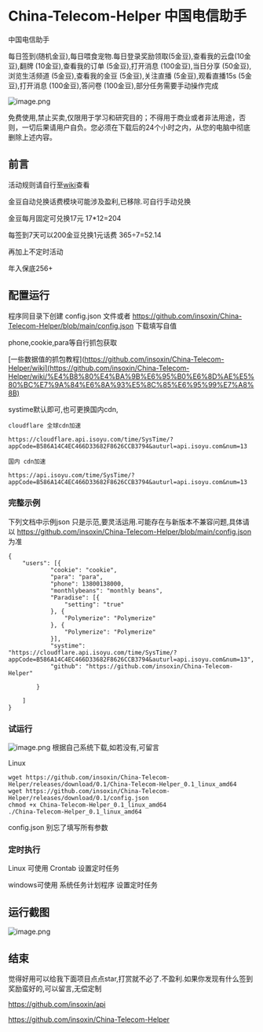 # China-Telecom-Helper 中国电信助手
中国电信助手

每日签到(随机金豆),每日喂食宠物.每日登录奖励领取(5金豆),查看我的云盘(10金豆),翻牌 (10金豆),查看我的订单 (5金豆),打开消息 (100金豆),当日分享 (50金豆),浏览生活频道 (5金豆),查看我的金豆 (5金豆),关注直播 (5金豆),观看直播15s (5金豆),打开消息 (100金豆),答问卷 (100金豆),部分任务需要手动操作完成


![image.png](https://pic.rmb.bdstatic.com/bjh/7367f58ef56656fac3c1ed462e658bb9.png)


免费使用,禁止买卖,仅限用于学习和研究目的；不得用于商业或者非法用途，否则，一切后果请用户自负。您必须在下载后的24个小时之内，从您的电脑中彻底删除上述内容。

## 前言


活动规则请自行至[wiki](https://github.com/insoxin/China-Telecom-Helper/wiki)查看

金豆自动兑换话费模块可能涉及盈利,已移除.可自行手动兑换

金豆每月固定可兑换17元 17*12=204

每签到7天可以200金豆兑换1元话费 365÷7=52.14

再加上不定时活动

年入保底256+



## 配置运行

程序同目录下创建 config.json 文件或者 https://github.com/insoxin/China-Telecom-Helper/blob/main/config.json 下载填写自值

phone,cookie,para等自行抓包获取

[一些数据值的抓包教程](https://github.com/insoxin/China-Telecom-Helper/wiki](https://github.com/insoxin/China-Telecom-Helper/wiki/%E4%B8%80%E4%BA%9B%E6%95%B0%E6%8D%AE%E5%80%BC%E7%9A%84%E6%8A%93%E5%8C%85%E6%95%99%E7%A8%8B)

systime默认即可,也可更换国内cdn,

```
cloudflare 全球cdn加速  

https://cloudflare.api.isoyu.com/time/SysTime/?appCode=B586A14C4EC466D33682F8626CCB3794&auturl=api.isoyu.com&num=13

国内 cdn加速

https://api.isoyu.com/time/SysTime/?appCode=B586A14C4EC466D33682F8626CCB3794&auturl=api.isoyu.com&num=13
```

### 完整示例

下列文档中示例json 只是示范,要灵活运用.可能存在与新版本不兼容问题,具体请以 https://github.com/insoxin/China-Telecom-Helper/blob/main/config.json 为准

```
{
	"users": [{
			"cookie": "cookie",
			"para": "para",
			"phone": 13800138000,
			"monthlybeans": "monthly beans",
			"Paradise": [{
				"setting": "true"
			}, {
				"Polymerize": "Polymerize"
			}, {
				"Polymerize": "Polymerize"
			}],
			"systime": "https://cloudflare.api.isoyu.com/time/SysTime/?appCode=B586A14C4EC466D33682F8626CCB3794&auturl=api.isoyu.com&num=13",
			"github": "https://github.com/insoxin/China-Telecom-Helper"

		}

	]
}
```
### 试运行
![image.png](https://pic.rmb.bdstatic.com/bjh/b9f518e9d5ebe4671652700106623c78.png)
根据自己系统下载,如若没有,可留言


Linux 
```
wget https://github.com/insoxin/China-Telecom-Helper/releases/download/0.1/China-Telecom-Helper_0.1_linux_amd64
wget https://github.com/insoxin/China-Telecom-Helper/releases/download/0.1/config.json
chmod +x China-Telecom-Helper_0.1_linux_amd64
./China-Telecom-Helper_0.1_linux_amd64
```
config.json 别忘了填写所有参数

### 定时执行

Linux 可使用 Crontab 设置定时任务

windows可使用 系统任务计划程序 设置定时任务


## 运行截图

![image.png](https://pic.rmb.bdstatic.com/bjh/7367f58ef56656fac3c1ed462e658bb9.png)

## 结束

觉得好用可以给我下面项目点点star,打赏就不必了.不盈利.如果你发现有什么签到奖励蛮好的,可以留言,无偿定制

https://github.com/insoxin/api

https://github.com/insoxin/China-Telecom-Helper
